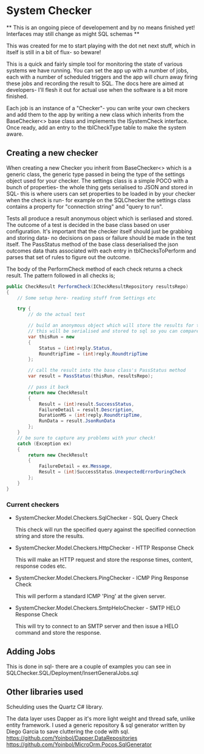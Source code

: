 System Checker
==============

** This is an ongoing piece of developement and by no means finished yet!  Interfaces may still change as might SQL schemas **

This was created for me to start playing with the dot net next stuff, which in itself is still in a bit of flux- so beware!

This is a quick and fairly simple tool for monitoring the state of various systems we have running.  You can set the app up with a number of jobs, each with a number of scheduled triggers and the app will churn away firing these jobs and recording the result to SQL.  The docs here are aimed at developers- I'll flesh it out for actual use when the software is a bit more finished.

Each job is an instance of a "Checker"- you can write your own checkers and add them to the app by writing a new class which inherits from the BaseChecker<> base class and implements the ISystemCheck interface.  Once ready, add an entry to the tblCheckType table to make the system aware.  

## Creating a new checker

When creating a new Checker you inherit from BaseChecker<> which is a generic class, the generic type passed in being the type of the settings object used for your checker.  The settings class is a simple POCO with a bunch of properties- the whole thing gets serialised to JSON and stored in SQL- this is where users can set properties to be loaded in by your checker when the check is run- for example on the SQLChecker the settings class contains a property for "connection string" and "query to run".

Tests all produce a result anonymous object which is serliased and stored.  The outcome of a test is decided in the base class based on user configuration.  It's important that the checker itself should just be grabbing and storing data- no decisions on pass or failure should be made in the test itself.  The PassStatus method of the base class deserialised the json outcomes data thats associated with each entry in tblChecksToPerform and parses that set of rules to figure out the outcome.

The body of the PerformCheck method of each check returns a check result.  The pattern followed in all checks is;

```c#
public CheckResult PerformCheck(ICheckResultRepository resultsRepo)
{
	// Some setup here- reading stuff from Settings etc

	try {
		// do the actual test

		// build an anonymous object which will store the results for this check
		// this will be serialised and stored to sql so you can compare results between runs
		var thisRun = new
        {
            Status = (int)reply.Status,
            RoundtripTime = (int)reply.RoundtripTime
        };

        // call the result into the base class's PassStatus method
        var result = PassStatus(thisRun, resultsRepo);

        // pass it back
        return new CheckResult
        {
            Result = (int)result.SuccessStatus,
            FailureDetail = result.Description,
            DurationMS = (int)reply.RoundtripTime,
            RunData = result.JsonRunData
        };
	}
	// be sure to capture any problems with your check!
	catch (Exception ex)
    {
        return new CheckResult
        {
            FailureDetail = ex.Message,
            Result = (int)SuccessStatus.UnexpectedErrorDuringCheck
        };
    }
}
```



### Current checkers

* SystemChecker.Model.Checkers.SqlChecker - SQL Query Check

  This check will run the specified query against the specified connection string and store the results.  

* SystemChecker.Model.Checkers.HttpChecker - HTTP Response Check

  This will make an HTTP request and store the response times, content, response codes etc.

* SystemChecker.Model.Checkers.PingChecker - ICMP Ping Response Check

  This will perform a standard ICMP 'Ping' at the given server.

* SystemChecker.Model.Checkers.SmtpHeloChecker - SMTP HELO Response Check

  This will try to connect to an SMTP server and then issue a HELO command and store the response.


## Adding Jobs

This is done in sql- there are a couple of examples you can see in SQLChecker.SQL/Deployment/InsertGeneralJobs.sql

## Other libraries used

Scheulding uses the Quartz C# library.

The data layer uses Dapper as it's more light weight and thread safe, unlike entity framework.  I used a generic repository & sql generator written by Diego Garcia to save cluttering the code with sql.
https://github.com/Yoinbol/Dapper.DataRepositories
https://github.com/Yoinbol/MicroOrm.Pocos.SqlGenerator

